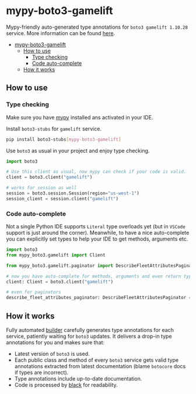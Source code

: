 # mypy-boto3-gamelift

Mypy-friendly auto-generated type annotations for `boto3 gamelift 1.10.28` service.
More information can be found [here](https://github.com/vemel/mypy_boto3).

- [mypy-boto3-gamelift](#mypy-boto3-gamelift)
  - [How to use](#how-to-use)
    - [Type checking](#type-checking)
    - [Code auto-complete](#code-auto-complete)
  - [How it works](#how-it-works)

## How to use

### Type checking

Make sure you have [mypy](https://github.com/python/mypy) installed ans activated in your IDE.

Install `boto3-stubs` for `gamelift` service.

```bash
pip install boto3-stubs[mypy-boto3-gamelift]
```

Use `boto3` as usual in your project and enjoy type checking.

```python
import boto3

# Use this client as usual, now mypy can check if your code is valid.
client = boto3.client("gamelift")

# works for session as well
session = boto3.session.Session(region="us-west-1")
session_client = session.client("gamelift")

```

### Code auto-complete

Not a single Python IDE supports `Literal` type overloads yet (but in `VSCode` support is just around the corner).
Meanwhile, to have a nice auto-complete you can explicitly set types to help your IDE to get methods, arguments etc.

```python
import boto3
from mypy_boto3.gamelift import Client

from mypy_boto3.gamelift.paginator import DescribeFleetAttributesPaginator

# now you have auto-complete for methods, arguments and even return types
client: Client = boto3.client("gamelift")

# even for paginators
describe_fleet_attributes_paginator: DescribeFleetAttributesPaginator = client.get_paginator("describe_fleet_attributes")
```

## How it works

Fully automated [builder](https://github.com/vemel/mypy_boto3) carefully generates
type annotations for each service, patiently waiting for `boto3` updates. It delivers
a drop-in type annotations for you and makes sure that:

- Latest version of `boto3` is used.
- Each public class and method of every `boto3` service gets valid type annotations
  extracted from latest documentation (blame `botocore` docs if types are incorrect).
- Type annotations include up-to-date documentation.
- Code is processed by [black](https://github.com/psf/black) for readability.